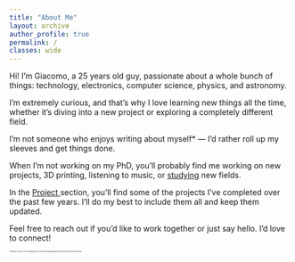 ```yaml
---
title: "About Me"
layout: archive
author_profile: true
permalink: /
classes: wide
---
```

<script>
  document.addEventListener('DOMContentLoaded', function() {
    var currentUrl = window.location.pathname;
    var navLinks = document.querySelectorAll('.visible-links a');
    navLinks.forEach(function(link) {
      if (link.getAttribute('href') === '/') {
        link.textContent = 'This Page';
      }
    });
  });
</script>
<!-- Tips for Writing:

	•	Be Authentic: Write in your own voice, and let your personality shine through.
	•	Keep it Simple: Clear, concise language works best. Avoid jargon unless it’s relevant to your audience.
	•	Use Visuals: Include images, graphics, or videos where appropriate to make the content more engaging.
	•	Call to Action: Encourage visitors to take a specific action, like contacting you, viewing your portfolio, or following you on social media. -->


Hi! I’m Giacomo, a 2<span class="glitch" data-text="6">5</span> years old guy, passionate about a whole bunch of things: technology, electronics, computer science, physics, and astronomy. 

I’m extremely curious, and that’s why I love learning new things all the time, whether it’s diving into a new project or exploring a completely different field.

I’m not someone who enjoys writing about myself* — I’d rather roll up my sleeves and get things done.

When I’m not working on my PhD, you’ll probably find me working on new projects, 3D printing, listening to music, or <a href="/studies/">studying</a> new fields.

In the <a href="/projects/" class="glitch" data-text="Geeky">Project </a> section, you’ll find some of the projects I’ve completed over the past few years. I’ll do my best to include them all and keep them updated.


Feel free to reach out if you’d like to work together or just say hello. I’d love to connect!

<span style="font-size: 0.2em;position: relative; bottom: 0;">*And just in case you’re wondering, I’ve obviously used generative AI to polish up this introduction.</span>
